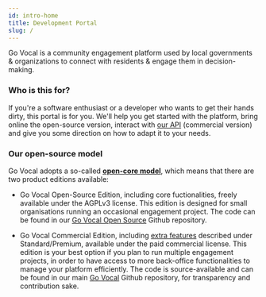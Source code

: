 ```yaml
---
id: intro-home
title: Development Portal
slug: /
---
```


Go Vocal is a community engagement platform used by local governments & organizations to connect with residents & engage them in decision-making.

### Who is this for?

If you're a software enthusiast or a developer who wants to get their hands dirty, this portal is for you. We'll help you get started with the platform, bring online the open-source version, interact with [our API](./api) (commercial version) and give you some direction on how to adapt it to your needs.


### Our open-source model

Go Vocal adopts a so-called **[open-core model](https://en.wikipedia.org/wiki/Open-core_model)**, which means that there are two product editions available:
* Go Vocal Open-Source Edition, including core fuctionalities, freely available under the AGPLv3 license. This edition is designed for small organisations running an occasional engagement project. The code can be found in our [Go Vocal Open Source](https://github.com/CitizenLabDotCo/citizenlab-oss) Github repository.

* Go Vocal Commercial Edition, including [extra features](https://www.govocal.com/plans) described under Standard/Premium, available under the paid commercial license. This edition is your best option if you plan to run multiple engagement projects, in order to have access to more back-office functionalities to manage your platform efficiently. The code is source-available and can be found in our main [Go Vocal](https://github.com/CitizenLabDotCo/citizenlab) Github repository, for transparency and contribution sake.
